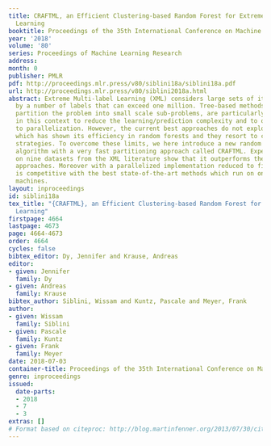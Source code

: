 ```yaml
---
title: CRAFTML, an Efficient Clustering-based Random Forest for Extreme Multi-label
  Learning
booktitle: Proceedings of the 35th International Conference on Machine Learning
year: '2018'
volume: '80'
series: Proceedings of Machine Learning Research
address: 
month: 0
publisher: PMLR
pdf: http://proceedings.mlr.press/v80/siblini18a/siblini18a.pdf
url: http://proceedings.mlr.press/v80/siblini2018a.html
abstract: Extreme Multi-label Learning (XML) considers large sets of items described
  by a number of labels that can exceed one million. Tree-based methods, which hierarchically
  partition the problem into small scale sub-problems, are particularly promising
  in this context to reduce the learning/prediction complexity and to open the way
  to parallelization. However, the current best approaches do not exploit tree randomization
  which has shown its efficiency in random forests and they resort to complex partitioning
  strategies. To overcome these limits, we here introduce a new random forest based
  algorithm with a very fast partitioning approach called CRAFTML. Experimental comparisons
  on nine datasets from the XML literature show that it outperforms the other tree-based
  approaches. Moreover with a parallelized implementation reduced to five cores, it
  is competitive with the best state-of-the-art methods which run on one hundred-core
  machines.
layout: inproceedings
id: siblini18a
tex_title: "{CRAFTML}, an Efficient Clustering-based Random Forest for Extreme Multi-label
  Learning"
firstpage: 4664
lastpage: 4673
page: 4664-4673
order: 4664
cycles: false
bibtex_editor: Dy, Jennifer and Krause, Andreas
editor:
- given: Jennifer
  family: Dy
- given: Andreas
  family: Krause
bibtex_author: Siblini, Wissam and Kuntz, Pascale and Meyer, Frank
author:
- given: Wissam
  family: Siblini
- given: Pascale
  family: Kuntz
- given: Frank
  family: Meyer
date: 2018-07-03
container-title: Proceedings of the 35th International Conference on Machine Learning
genre: inproceedings
issued:
  date-parts:
  - 2018
  - 7
  - 3
extras: []
# Format based on citeproc: http://blog.martinfenner.org/2013/07/30/citeproc-yaml-for-bibliographies/
---
```

